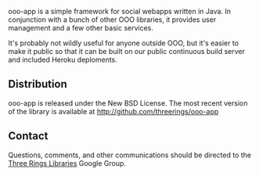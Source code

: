 ooo-app is a simple framework for social webapps written in Java. In
conjunction with a bunch of other OOO libraries, it provides user management
and a few other basic services.

It's probably not wildly useful for anyone outside OOO, but it's easier to make
it public so that it can be built on our public continuous build server and
included Heroku deploments.

Distribution
------------

ooo-app is released under the New BSD License. The most recent version of the
library is available at http://github.com/threerings/ooo-app

Contact
-------

Questions, comments, and other communications should be directed to the
[Three Rings Libraries] Google Group.

[Three Rings Libraries]: http://groups.google.com/group/ooo-libs

